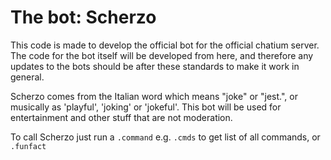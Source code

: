 # The bot: Scherzo

This code is made to develop the official bot for the official chatium server. The code for the bot itself will be developed from here, and therefore any updates to the bots should be after these standards to make it work in general.

Scherzo comes from the Italian word which means "joke" or "jest.", or musically as 'playful', 'joking' or 'jokeful'. This bot will be used for entertainment and other stuff that are not moderation.

To call Scherzo just run a `.command` e.g. `.cmds` to get list of all commands, or `.funfact`
